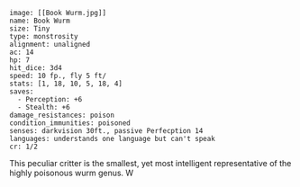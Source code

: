 ```statblock
image: [[Book Wurm.jpg]]
name: Book Wurm
size: Tiny
type: monstrosity
alignment: unaligned
ac: 14
hp: 7
hit_dice: 3d4
speed: 10 fp., fly 5 ft/
stats: [1, 18, 10, 5, 18, 4]
saves:
  - Perception: +6
  - Stealth: +6
damage_resistances: poison
condition_immunities: poisoned
senses: darkvision 30ft., passive Perfecption 14
languages: understands one language but can't speak
cr: 1/2
```
This peculiar critter is the smallest, yet most intelligent representative of the highly poisonous wurm genus. W